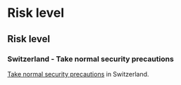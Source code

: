 # Risk level

## Risk level

### Switzerland - Take normal security precautions

[Take normal security precautions](#levels "Risk Levels") in Switzerland.